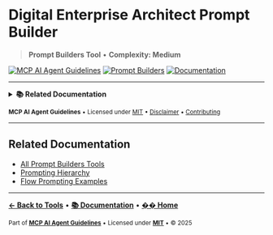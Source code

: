 # Digital Enterprise Architect Prompt Builder

> **Prompt Builders Tool** • **Complexity: Medium**

[![MCP AI Agent Guidelines](https://img.shields.io/badge/MCP-AI_Agent_Guidelines-1a7f37?style=flat-square&logo=github)](../../README.md)
[![Prompt Builders](https://img.shields.io/badge/Category-Prompt_Builders-purple?style=flat-square)](./README.md#prompt-builders)
[![Documentation](https://img.shields.io/badge/📚-Docs-blue?style=flat-square)](../README.md)

---

<details>
<summary><strong>📚 Related Documentation</strong></summary>

- [All Prompt Builders](./README.md#prompt-builders)
- [Prompting Hierarchy Guide](../PROMPTING_HIERARCHY.md)
- [AI Interaction Tips](../AI_INTERACTION_TIPS.md)
- [Flow Prompting Examples](../FLOW_PROMPTING_EXAMPLES.md)

</details>

<sub>**MCP AI Agent Guidelines** • Licensed under [MIT](../../LICENSE) • [Disclaimer](../../DISCLAIMER.md) • [Contributing](../../CONTRIBUTING.md)</sub>

---

## Related Documentation

- [All Prompt Builders Tools](./README.md#prompt-builders)
- [Prompting Hierarchy](#prompting-hierarchy)
- [Flow Prompting Examples](#flow-prompting-examples)

---

**[← Back to Tools](./README.md)** • **[📚 Documentation](../README.md)** • **[�� Home](../../README.md)**

<sub>Part of **[MCP AI Agent Guidelines](../../README.md)** • Licensed under **[MIT](../../LICENSE)** • © 2025</sub>
